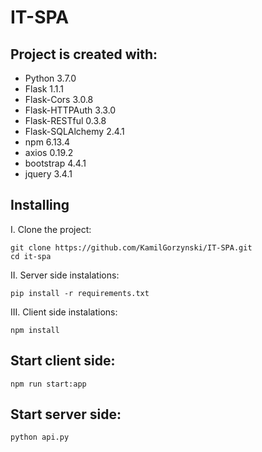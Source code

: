 # IT-SPA


## Project is created with:

* Python              3.7.0
* Flask              1.1.1
* Flask-Cors       3.0.8
* Flask-HTTPAuth   3.3.0
* Flask-RESTful    0.3.8
* Flask-SQLAlchemy 2.4.1
* npm 6.13.4
* axios 0.19.2
* bootstrap 4.4.1
* jquery 3.4.1

## Installing
I. Clone the project:
```
git clone https://github.com/KamilGorzynski/IT-SPA.git
cd it-spa
```

II. Server side instalations:
```
pip install -r requirements.txt
```

III. Client side instalations:
```
npm install
```
## Start client side:
```
npm run start:app
```

## Start server side:
```
python api.py
```

